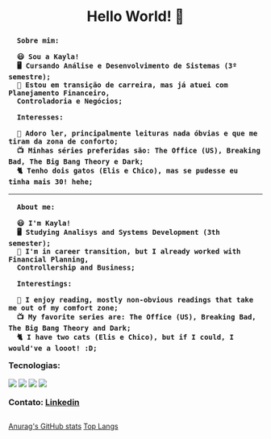 <h1 align=center> Hello World! 👋 </h1> 
 
  <h3>
     
 
      Sobre mim:
 
      😃 Sou a Kayla!
      🖥️ Cursando Análise e Desenvolvimento de Sistemas (3º semestre);
      💼 Estou em transição de carreira, mas já atuei com Planejamento Financeiro, 
      Controladoria e Negócios;

      Interesses:
 
      📖 Adoro ler, principalmente leituras nada óbvias e que me tiram da zona de conforto;
      📺 Minhas séries preferidas são: The Office (US), Breaking Bad, The Big Bang Theory e Dark;
      🐈 Tenho dois gatos (Elis e Chico), mas se pudesse eu tinha mais 30! hehe;
 _______________________________________________________________________________________________________________________________________________________________
 
      About me:
 
      😃 I'm Kayla!
      🖥️ Studying Analisys and Systems Development (3th semester);
      💼 I'm in career transition, but I already worked with Financial Planning, 
      Controllership and Business;

      Interestings:
 
      📖 I enjoy reading, mostly non-obvious readings that take me out of my comfort zone;
      📺 My favorite series are: The Office (US), Breaking Bad, The Big Bang Theory and Dark;
      🐈 I have two cats (Elis e Chico), but if I could, I would've a looot! :D;
   
  
  
  Tecnologias:
  
  <p align="left">
    <img src="https://img.shields.io/badge/html5%20-%23E34F26.svg?&style=for-the-badge&logo=html5&logoColor=white"/> 
    <img src="https://img.shields.io/badge/css3%20-%231572B6.svg?&style=for-the-badge&logo=css3&logoColor=white"/>
    <img src="https://img.shields.io/badge/Java-ED8B00?style=for-the-badge&logo=openjdk&logoColor=white"/>
    <img src="https://img.shields.io/badge/MySQL-005C84?style=for-the-badge&logo=mysql&logoColor=white"/>
  </p>
  
  Contato:
  <a href="https://www.linkedin.com/in/kayla-deodato/"> Linkedin </a><br>
  
 </h3>
  
##

[Anurag's GitHub stats](https://github-readme-stats.vercel.app/api?username=kayladeodato&show_icons=true&theme=omni&hide=contribs,prs)
[Top Langs](https://github-readme-stats.vercel.app/api/top-langs/?username=kayladeodato&layout=compact&theme=omni)
